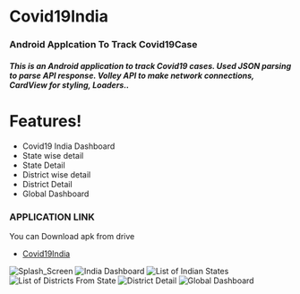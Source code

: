 # Covid19India

### Android Applcation To Track Covid19Case
##### This is an Android application to track Covid19 cases. Used JSON parsing to parse API response. Volley API to make network connections, CardView for styling, Loaders..
#
#
#  Features!

  - Covid19 India Dashboard
  - State wise detail
  - State Detail
  - District wise detail
  - District Detail
  - Global Dashboard



### APPLICATION LINK

You can Download apk from drive
* [Covid19India](https://drive.google.com/file/d/1T0afqdAs4ph6oU5jd5r7RqHxDZnbPMRP/view?usp=sharing) 

![Splash_Screen](<./COVID/1.png>) 
![India Dashboard](<./COVID/2.png>) 
![List of Indian States](<./COVID/3.png>) 
![List of Districts From State](<./COVID/4.png>) 
![District Detail](<./COVID/5.png>) 
![Global Dashboard](<./COVID/6.png>) 
